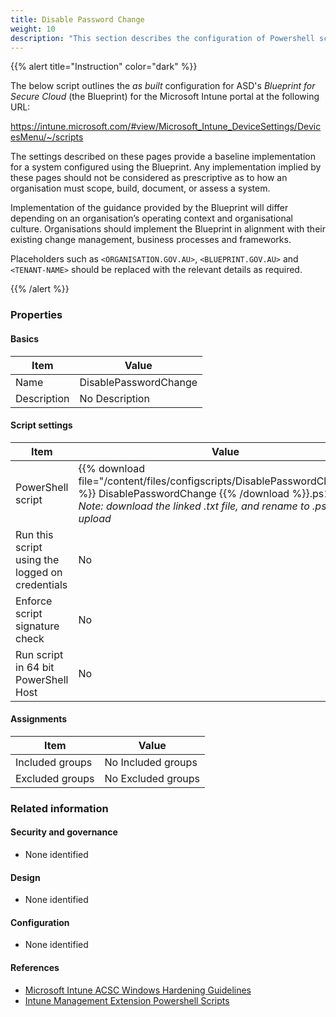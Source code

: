 ```yaml
---
title: Disable Password Change
weight: 10
description: "This section describes the configuration of Powershell scripts within Microsoft Intune associated with systems built according to the guidance provided by ASD's Blueprint for Secure Cloud."
---
```


{{% alert title="Instruction" color="dark" %}}

The below script outlines the _as built_ configuration for ASD's _Blueprint for Secure Cloud_ (the Blueprint) for the Microsoft Intune portal at the following URL:

<https://intune.microsoft.com/#view/Microsoft_Intune_DeviceSettings/DevicesMenu/~/scripts>

The settings described on these pages provide a baseline implementation for a system configured using the Blueprint. Any implementation implied by these pages should not be considered as prescriptive as to how an organisation must scope, build, document, or assess a system.

Implementation of the guidance provided by the Blueprint will differ depending on an organisation’s operating context and organisational culture. Organisations should implement the Blueprint in alignment with their existing change management, business processes and frameworks.

Placeholders such as `<ORGANISATION.GOV.AU>`, `<BLUEPRINT.GOV.AU>` and `<TENANT-NAME>` should be replaced with the relevant details as required.

{{% /alert %}}

### Properties

#### Basics

| Item        | Value                 |
| ----------- | --------------------- |
| Name        | DisablePasswordChange |
| Description | No Description        |

#### Script settings

| Item                                            | Value                                                                                                                                                                                                |
| ----------------------------------------------- | ---------------------------------------------------------------------------------------------------------------------------------------------------------------------------------------------------- |
| PowerShell script                               | {{% download file="/content/files/configscripts/DisablePasswordChange.txt" %}} DisablePasswordChange {{% /download %}}.ps1 <br> _Note: download the linked .txt file, and rename to .ps1 for upload_ |
| Run this script using the logged on credentials | No                                                                                                                                                                                                   |
| Enforce script signature check                  | No                                                                                                                                                                                                   |
| Run script in 64 bit PowerShell Host            | No                                                                                                                                                                                                   |

#### Assignments

| Item            | Value              |
| --------------- | ------------------ |
| Included groups | No Included groups |
| Excluded groups | No Excluded groups |

### Related information

#### Security and governance

- None identified

#### Design

- None identified

#### Configuration

- None identified

#### References

- [Microsoft Intune ACSC Windows Hardening Guidelines](https://github.com/microsoft/Intune-ACSC-Windows-Hardening-Guidelines)
- [Intune Management Extension Powershell Scripts](https://docs.microsoft.com/mem/intune/apps/intune-management-extension)
